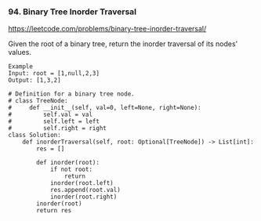 ### 94. Binary Tree Inorder Traversal

https://leetcode.com/problems/binary-tree-inorder-traversal/

Given the root of a binary tree, return the inorder traversal of its nodes' values.

```
Example 
Input: root = [1,null,2,3]
Output: [1,3,2]
```

```
# Definition for a binary tree node.
# class TreeNode:
#     def __init__(self, val=0, left=None, right=None):
#         self.val = val
#         self.left = left
#         self.right = right
class Solution:
    def inorderTraversal(self, root: Optional[TreeNode]) -> List[int]:
        res = []
        
        def inorder(root):
            if not root:
                return 
            inorder(root.left)
            res.append(root.val)
            inorder(root.right)
        inorder(root)
        return res
```

